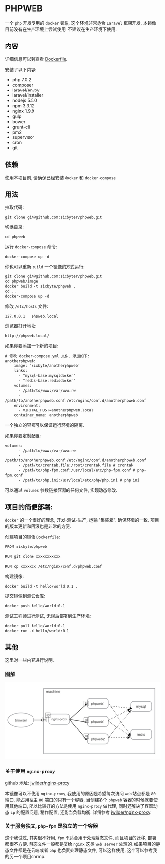# PHPWEB

一个 `php` 开发专用的 `docker` 镜像, 这个环境非常适合 `Laravel` 框架开发. 本镜像目前没有在生产环境上尝试使用, 不建议在生产环境下使用.


## 内容

详细信息可以到查看 [Dockerfile](https://github.com/sixbyter/phpweb/blob/master/image/Dockerfile).

安装了以下内容:

- php 7.0.2
- composer
- laravel/envoy
- laravel/installer
- nodejs 5.5.0
- npm 3.3.12
- nginx 1.9.9
- gulp
- bower
- grunt-cli
- pm2
- supervisor
- cron
- git


## 依赖

使用本项目前, 请确保已经安装 `docker` 和 `docker-compose`

## 用法

拉取代码:

```
git clone git@github.com:sixbyter/phpweb.git
```

切换目录:

```
cd phpweb
```

运行 `docker-compose` 命令:

```
docker-compose up -d
```


你也可以重新 `build` 一个镜像的方式运行:

```
git clone git@github.com:sixbyter/phpweb.git
cd phpweb/image
docker build -t sixbyte/phpweb .
cd ..
docker-compose up -d
```

修改 `/etc/hosts` 文件:

```
127.0.0.1   phpweb.local
```

浏览器打开地址:

```
http://phpweb.local/
```


如果你要添加一个新的项目:

```
# 修改 docker-compose.yml 文件, 添加如下:
anotherphpweb:
    image: 'sixbyte/anotherphpweb'
    links:
      - "mysql-base:mysqldocker"
      - "redis-base:redisdocker"
    volumes:
      - /path/to/www:/var/www:rw
      - /path/to/anotherphpweb.conf:/etc/nginx/conf.d/anotherphpweb.conf
    environment:
      - VIRTUAL_HOST=anotherphpweb.local
    container_name: anotherphpweb
```
一个独立的容器可以保证运行环境的隔离.

如果你要定制配置:

```
volumes:
      - /path/to/www:/var/www:rw
      - /path/to/anotherphpweb.conf:/etc/nginx/conf.d/anotherphpweb.conf
      - /path/to/crontab.file:/root/crontab.file # crontab
      - /path/to/php-fpm.conf:/usr/local/etc/php-fpm.conf # php-fpm.conf
      - /path/to/php.ini:/usr/local/etc/php/php.ini # php.ini
```

可以通过 `volumes` 参数链接容器的任何文件, 实现动态修改.

## 项目的简便部署:

`docker` 的一个很好的理念, 开发-测试-生产, 运输 "集装箱". 确保环境的一致. 项目的版本更新和回滚也是非常的方便.

创建项目的镜像 `Dockerfile`:
```
FROM sixbyte/phpweb

RUN git clone xxxxxxxxxxx

RUN cp xxxxxxx /etc/nginx/conf.d/phpweb.conf

```

构建镜像:

```
docker build -t hello/world:0.1 .
```

提交镜像到测试仓库:

```
docker push hello/world:0.1
```

测试工程师进行测试, 无误后部署到生产环境:

```
docker pull hello/world:0.1
docker run -d hello/world:0.1
```


## 其他

这里对一些内容进行说明.

### 图解

![结构](https://raw.githubusercontent.com/sixbyter/phpweb/master/doc/F035DBB5-CE77-4C0C-8829-542A6C4F9AEE.png)

### 关于使用 `nginx-proxy`

github 地址: [jwilder/nginx-proxy](https://github.com/jwilder/nginx-proxy)

本镜像可以不使用 `nginx-proxy`, 我使用的原因是希望每次访问 `web` 站点都是 `80` 端口. 能占用宿主 `80` 端口的只有一个容器, 当创建多个 `phpweb` 容器的时候就要使用其他端口, 所以比较好的方法是使用 `nginx-proxy` 做代理, 同时还解决了容器动态 `ip` 的配置问题, 稍作配置, 还能当负载均衡. 详细参考 [jwilder/nginx-proxy](https://github.com/jwilder/nginx-proxy).

### 关于服务独立, `php-fpm` 是独立的一个容器

这个我试过, 其实很不好用, `fpm` 不适合用于处理静态文件, 而且项目的迁移, 部署都很不方便. 静态文件一般都是交给 `nginx` 这类 `web server` 处理的, 如果项目的静态文件都是在云端或者 `php` 也负责处理静态文件, 可以这样使用, 这个可以参考我的另一个项目dnrmp.
